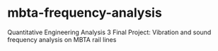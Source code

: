 # mbta-frequency-analysis
Quantitative Engineering Analysis 3 Final Project: Vibration and sound frequency analysis on MBTA rail lines

